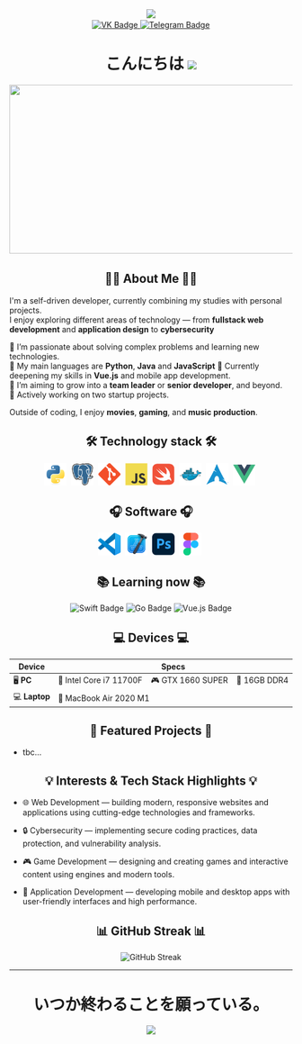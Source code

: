 <div id="header" align="center">
  <img src="https://i.pinimg.com/originals/05/24/e5/0524e549a4c26b0baa20d102cb2e1aa4.gif" width="239">
  
  <div id="badges">
    <a href="https://vk.com/anthony_winchester">
      <img src="https://img.shields.io/badge/VKontakte-gray?logo=vk&logoColor=white&style=for-the-badge" alt="VK Badge"/>
    </a>
    <a href="https://telegram.me/anthony_winchester">
      <img src="https://img.shields.io/badge/Telegram-grey?logo=telegram&logoColor=white&style=for-the-badge" alt="Telegram Badge"/>
    </a>
  </div>

  <h1>こんにちは <img src="https://media.giphy.com/media/hvRJCLFzcasrR4ia7z/giphy.gif" width="30px"/></h1>
</div>

<div align="center">
  <img src="https://i.pinimg.com/originals/e2/76/c3/e276c3e600c1f4ac9da417d7a2beaf65.gif" width="600" height="300"/>
</div>


<h2 align="center">👨‍💻 About Me 👨‍💻</h2>

I'm a self-driven developer, currently combining my studies with personal projects.  
I enjoy exploring different areas of technology — from **fullstack web development** and **application design** to **cybersecurity** 

🔹 I’m passionate about solving complex problems and learning new technologies.  
🔹 My main languages are **Python**, **Java** and **JavaScript** 
🔹 Currently deepening my skills in **Vue.js** and mobile app development.  
🔹 I’m aiming to grow into a **team leader** or **senior developer**, and beyond.  
🔹 Actively working on two startup projects.  

Outside of coding, I enjoy **movies**, **gaming**, and **music production**.


<h2 align="center">🛠️ Technology stack 🛠️</h2>


<div align="center">
  <img src="https://github.com/devicons/devicon/blob/master/icons/python/python-original.svg" title="Python" width="40" height="40"/>&nbsp;
  <img src="https://github.com/devicons/devicon/blob/master/icons/postgresql/postgresql-original.svg" title="PostgreSQL" width="40" height="40"/>&nbsp;
  <img src="https://github.com/devicons/devicon/blob/master/icons/git/git-original.svg" title="Git" width="40" height="40"/>&nbsp;
  <img src="https://github.com/devicons/devicon/blob/master/icons/javascript/javascript-original.svg" title="JavaScript" width="40" height="40"/>&nbsp;
  <img src="https://github.com/devicons/devicon/blob/master/icons/swift/swift-original.svg" title="Swift" width="40" height="40"/>&nbsp;
  <img src="https://github.com/devicons/devicon/blob/master/icons/docker/docker-original.svg" title="Docker" width="40" height="40"/>&nbsp;
  <img src="https://github.com/devicons/devicon/blob/master/icons/archlinux/archlinux-original.svg" title="Arch Linux" width="40" height="40"/>&nbsp;
  <img src = "https://github.com/devicons/devicon/blob/master/icons/vuejs/vuejs-original.svg" title = "Vue.js" width = "40" height = "40"/>&nbsp;
</div>


<h2 align="center">🎧 Software 🎧</h2>


<div align = "center">
  <img src = "https://github.com/devicons/devicon/blob/master/icons/vscode/vscode-original.svg" title = "VSCode" width = "40" height = "40"/>&nbsp;
  <img src = "https://github.com/devicons/devicon/blob/master/icons/xcode/xcode-original.svg" title = "XCode" width = "40" height = "40"/>&nbsp;
  <img src = "https://github.com/devicons/devicon/blob/master/icons/photoshop/photoshop-original.svg" title = "Photoshop" width = "40" height = "40"/>&nbsp;
  <img src = "https://github.com/devicons/devicon/blob/master/icons/figma/figma-original.svg" title = "Figma" width = "40" height = "40"/>&nbsp;
</div>


<h2 align="center">📚 Learning now 📚</h2>

<p align="center">
  <img src="https://img.shields.io/badge/SWIFT-FA7343?style=for-the-badge&logo=swift&logoColor=white" alt="Swift Badge" />
  <img src="https://img.shields.io/badge/GO-00ADD8?style=for-the-badge&logo=go&logoColor=white" alt="Go Badge" />
  <img src="https://img.shields.io/badge/VUE.JS-4FC08D?style=for-the-badge&logo=vuedotjs&logoColor=white" alt="Vue.js Badge" />
</p>


<h2 align="center">💻 Devices 💻</h2>

<div align="center">

| Device      | Specs                                                      |
|-------------|------------------------------------------------------------|
| 🖥️ **PC**    | 🧠 Intel Core i7 11700F &nbsp;&nbsp; 🎮 GTX 1660 SUPER &nbsp;&nbsp; 💾 16GB DDR4 |
| 💻 **Laptop** | 🍎 MacBook Air 2020 M1                                     |

</div>

<h2 align="center">📌 Featured Projects 📌</h2>

- tbc...

<h2 align="center">💡 Interests & Tech Stack Highlights 💡</h2>

- 🌐 Web Development — building modern, responsive websites and applications using cutting-edge technologies and frameworks.

- 🔒 Cybersecurity — implementing secure coding practices, data protection, and vulnerability analysis.

- 🎮 Game Development — designing and creating games and interactive content using engines and modern tools.

- 📱 Application Development — developing mobile and desktop apps with user-friendly interfaces and high performance.


<h2 align="center">📊 GitHub Streak 📊</h2>

<div align="center">
  <img src="https://github-readme-streak-stats.herokuapp.com/?user=FelixWinchester&theme=tokyonight" alt="GitHub Streak"/>
</div>

---

<div align="center">
  <h1>いつか終わることを願っている。</h1>  
  <img src="https://i.pinimg.com/originals/1b/83/3c/1b833c993c0f583e0b2bc3de2231fa24.gif" width="500">
</div>
